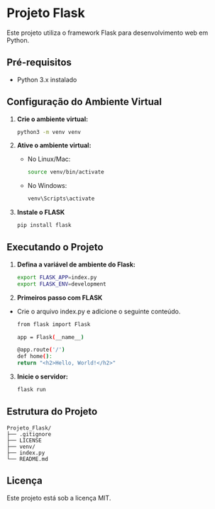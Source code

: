 # Projeto Flask

Este projeto utiliza o framework Flask para desenvolvimento web em Python.

## Pré-requisitos

- Python 3.x instalado

## Configuração do Ambiente Virtual

1. **Crie o ambiente virtual:**
    ```bash
    python3 -m venv venv
    ```

2. **Ative o ambiente virtual:**
    - No Linux/Mac:
      ```bash
      source venv/bin/activate
      ```
    - No Windows:
      ```bash
      venv\Scripts\activate
      ```

3. **Instale o FLASK**
    ```bash
    pip install flask
    ```

## Executando o Projeto

1. **Defina a variável de ambiente do Flask:**
    ```bash
    export FLASK_APP=index.py
    export FLASK_ENV=development
    ```

2. **Primeiros passo com FLASK**
- Crie o arquivo index.py e adicione o seguinte conteúdo.
    ```bash
    from flask import Flask

    app = Flask(__name__)

    @app.route('/')
    def home():
    return "<h2>Hello, World!</h2>"
    ```

3. **Inicie o servidor:**
    ```bash
    flask run
    ```

## Estrutura do Projeto

```
Projeto_Flask/
├── .gitignore
├── LICENSE
├── venv/
├── index.py
└── README.md
```

## Licença

Este projeto está sob a licença MIT.